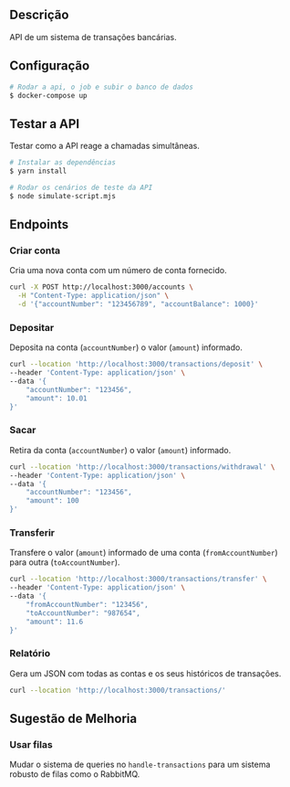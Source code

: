 ## Descrição

API de um sistema de transações bancárias.

## Configuração

```bash
# Rodar a api, o job e subir o banco de dados
$ docker-compose up
```

## Testar a API

Testar como a API reage a chamadas simultâneas.

```bash
# Instalar as dependências
$ yarn install

# Rodar os cenários de teste da API
$ node simulate-script.mjs
```

## Endpoints

### Criar conta

Cria uma nova conta com um número de conta fornecido.

```bash
curl -X POST http://localhost:3000/accounts \
  -H "Content-Type: application/json" \
  -d '{"accountNumber": "123456789", "accountBalance": 1000}'

```

### Depositar

Deposita na conta (`accountNumber`) o valor (`amount`) informado.

```bash
curl --location 'http://localhost:3000/transactions/deposit' \
--header 'Content-Type: application/json' \
--data '{
    "accountNumber": "123456",
    "amount": 10.01
}'
```

### Sacar

Retira da conta (`accountNumber`) o valor (`amount`) informado.

```bash
curl --location 'http://localhost:3000/transactions/withdrawal' \
--header 'Content-Type: application/json' \
--data '{
    "accountNumber": "123456",
    "amount": 100
}'
```

### Transferir

Transfere o valor (`amount`) informado de uma conta (`fromAccountNumber`) para outra (`toAccountNumber`).

```bash
curl --location 'http://localhost:3000/transactions/transfer' \
--header 'Content-Type: application/json' \
--data '{
    "fromAccountNumber": "123456",
    "toAccountNumber": "987654",
    "amount": 11.6
}'
```

### Relatório

Gera um JSON com todas as contas e os seus históricos de transações.

```bash
curl --location 'http://localhost:3000/transactions/'
```

## Sugestão de Melhoria

### Usar filas

Mudar o sistema de queries no `handle-transactions` para um sistema robusto de filas como o RabbitMQ.
